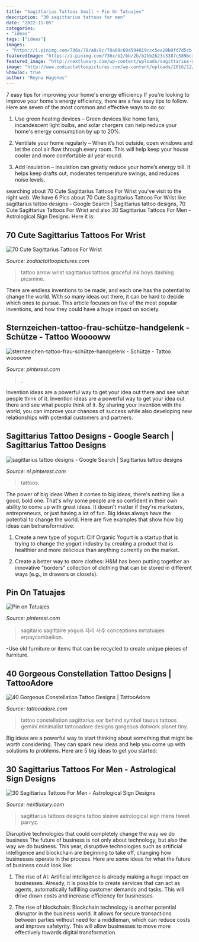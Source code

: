 ```yaml
---
title: "Sagittarius Tattoos Small ~ Pin On Tatuajes"
description: "30 sagittarius tattoos for men"
date: "2022-11-05"
categories:
- "ideas"
tags: ["ideas"]
images:
- "https://i.pinimg.com/736x/70/a0/8c/70a08c89d594019ccc5ea20b0fd7d5cb.jpg"
featuredImage: "https://i.pinimg.com/736x/b2/bb/2b/b2bb2b23c3387c589bc34750b489a9ed.jpg"
featured_image: "http://nextluxury.com/wp-content/uploads/sagittarius-mens-sleeve-tattoo-inspiration.jpg"
image: "http://www.zodiactattoopictures.com/wp-content/uploads/2016/12/Graceful-Sagittarius-Tattoo.jpg"
ShowToc: true
author: "Reyna Hagenes"
---
```



7 easy tips for improving your home's energy efficiency
If you're looking to improve your home's energy efficiency, there are a few easy tips to follow. Here are seven of the most common and effective ways to do so:
1) Use green heating devices – Green devices like home fans, incandescent light bulbs, and solar chargers can help reduce your home's energy consumption by up to 20%.

2) Ventilate your home regularly – When it’s hot outside, open windows and let the cool air flow through every room. This will help keep your house cooler and more comfortable all year round.

3) Add insulation – Insulation can greatly reduce your home’s energy bill. It helps keep drafts out, moderates temperature swings, and reduces noise levels.

	

		
searching about 70 Cute Sagittarius Tattoos For Wrist you've visit to the right web. We have 6 Pics about 70 Cute Sagittarius Tattoos For Wrist like sagittarius tattoo designs - Google Search | Sagittarius tattoo designs, 70 Cute Sagittarius Tattoos For Wrist and also 30 Sagittarius Tattoos For Men - Astrological Sign Designs. Here it is:
		
    
## 70 Cute Sagittarius Tattoos For Wrist

<img loading=lazy src="http://www.zodiactattoopictures.com/wp-content/uploads/2016/12/Graceful-Sagittarius-Tattoo.jpg" onerror="this.onerror=null;this.src='https://tse3.mm.bing.net/th?id=OIP.QijMpwAgmKSviUIQckqqpwHaJ4&amp;pid=15.1';" alt="70 Cute Sagittarius Tattoos For Wrist">

_Source: zodiactattoopictures.com_

>tattoo arrow wrist sagittarius tattoos graceful ink boys dashing picsmine. 

	

There are endless inventions to be made, and each one has the potential to change the world. With so many ideas out there, it can be hard to decide which ones to pursue. This article focuses on five of the most popular inventions, and how they could have a huge impact on society.

    
## Sternzeichen-tattoo-frau-schütze-handgelenk - Schütze - Tattoo Wooooww

<img loading=lazy src="https://i.pinimg.com/736x/70/a0/8c/70a08c89d594019ccc5ea20b0fd7d5cb.jpg" onerror="this.onerror=null;this.src='https://tse2.mm.bing.net/th?id=OIP.VMT63LhJYSu9uvnxA29tDgHaHa&amp;pid=15.1';" alt="sternzeichen-tattoo-frau-schütze-handgelenk - Schütze - Tattoo wooooww">

_Source: pinterest.com_

>. 

	

Invention ideas are a powerful way to get your idea out there and see what people think of it.
Invention ideas are a powerful way to get your idea out there and see what people think of it. By sharing your invention with the world, you can improve your chances of success while also developing new relationships with potential customers and partners.

    
## Sagittarius Tattoo Designs - Google Search | Sagittarius Tattoo Designs

<img loading=lazy src="https://i.pinimg.com/736x/36/96/1a/36961aa510e3a1c74d89df82cbfbaba7.jpg" onerror="this.onerror=null;this.src='https://tse3.mm.bing.net/th?id=OIP.7q5z76y9uipk8nzgeSULnQAAAA&amp;pid=15.1';" alt="sagittarius tattoo designs - Google Search | Sagittarius tattoo designs">

_Source: nl.pinterest.com_

>tattoos. 

	

The power of big ideas
When it comes to big ideas, there's nothing like a good, bold one. That's why some people are so confident in their own ability to come up with great ideas. It doesn't matter if they're marketers, entrepreneurs, or just having a lot of fun. Big ideas always have the potential to change the world. Here are five examples that show how big ideas can betransformative:
1. Create a new type of yogurt: Clif Organic Yogurt is a startup that is trying to change the yogurt industry by creating a product that is healthier and more delicious than anything currently on the market.

2. Create a better way to store clothes: H&M has been putting together an innovative "borders" collection of clothing that can be stored in different ways (e.g., in drawers or closets).

    
## Pin On Tatuajes

<img loading=lazy src="https://i.pinimg.com/736x/b2/bb/2b/b2bb2b23c3387c589bc34750b489a9ed.jpg" onerror="this.onerror=null;this.src='https://tse2.mm.bing.net/th?id=OIP.ZAJer9-zHhlPf_iIfS6lXwHaHa&amp;pid=15.1';" alt="Pin on Tatuajes">

_Source: pinterest.com_

>sagitario sagittaire yoguis 자리 사수 conceptions mrtatuajes erpaycambalkon. 

	

-Use old furniture or items that can be recycled to create unique pieces of furniture.

    
## 40 Gorgeous Constellation Tattoo Designs | TattooAdore

<img loading=lazy src="http://tattooadore.com/wp-content/uploads/2018/04/Constellation-Tattoo-08.jpg" onerror="this.onerror=null;this.src='https://tse2.mm.bing.net/th?id=OIP.pv1QaxiuzTF3xjFQDIsAlwHaJQ&amp;pid=15.1';" alt="40 Gorgeous Constellation Tattoo Designs | TattooAdore">

_Source: tattooadore.com_

>tattoo constellation sagittarius ear behind symbol taurus tattoos gemini minimalist tattooadore designs gorgeous dotwork planet tiny. 

	

Big ideas are a powerful way to start thinking about something that might be worth considering. They can spark new ideas and help you come up with solutions to problems. Here are 5 big ideas to get you started: 

    
## 30 Sagittarius Tattoos For Men - Astrological Sign Designs

<img loading=lazy src="http://nextluxury.com/wp-content/uploads/sagittarius-mens-sleeve-tattoo-inspiration.jpg" onerror="this.onerror=null;this.src='https://tse2.mm.bing.net/th?id=OIP.rCoc2zkYHmcHPbVJAQbq-QHaHa&amp;pid=15.1';" alt="30 Sagittarius Tattoos For Men - Astrological Sign Designs">

_Source: nextluxury.com_

>sagittarius tattoos designs tattoo sleeve astrological sign mens tweet parryz. 

	

Disruptive technologies that could completely change the way we do business
The future of business is not only about technology, but also the way we do business. This year, disruptive technologies such as artificial intelligence and blockchain are beginning to take off, changing how businesses operate in the process. Here are some ideas for what the future of business could look like:
1. The rise of AI: Artificial intelligence is already making a huge impact on businesses. Already, it is possible to create services that can act as agents, automatically fulfilling customer demands and tasks. This will drive down costs and increase efficiency for businesses.

2. The rise of blockchain: Blockchain technology is another potential disruptor in the business world. It allows for secure transactions between parties without need for a middleman, which can reduce costs and improve safetyrity. This will allow businesses to move more effectively towards digital transformation.



